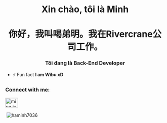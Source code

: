 <h1 align="center">Xin chào, tôi là Minh</h1>
<h1 align="center">你好，我叫喝弟明。我在Rivercrane公司工作。</h1>
<h3 align="center">Tôi đang là Back-End Developer</h3>

- ⚡ Fun fact **I am Wibu xD**

<h3 align="left">Connect with me:</h3>
<p align="left">
<a href="https://fb.com/ming.justina.9" target="blank"><img align="center" src="https://cdn.jsdelivr.net/npm/simple-icons@3.0.1/icons/facebook.svg" alt="ming.justina.9" height="30" width="40" /></a>
</p>
<p>&nbsp;<img align="center" src="https://github-readme-stats.vercel.app/api?username=haminh7036&hide=contribs,prs&count_private=true&show_icons=true&hide_rank=true" alt="haminh7036" /></p>

